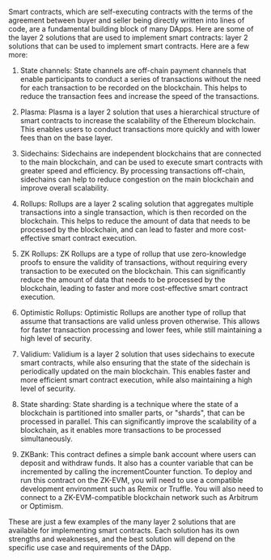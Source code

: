 Smart contracts, which are self-executing contracts with the terms of the agreement between buyer and seller being directly written into lines of code, are a fundamental building block of many DApps. Here are some of the layer 2 solutions that are used to implement smart contracts:
layer 2 solutions that can be used to implement smart contracts. Here are a few more:

1) State channels: State channels are off-chain payment channels that enable participants to conduct a series of transactions without the need for each transaction to be recorded on the blockchain. This helps to reduce the transaction fees and increase the speed of the transactions.

2) Plasma: Plasma is a layer 2 solution that uses a hierarchical structure of smart contracts to increase the scalability of the Ethereum blockchain. This enables users to conduct transactions more quickly and with lower fees than on the base layer.

3) Sidechains: Sidechains are independent blockchains that are connected to the main blockchain, and can be used to execute smart contracts with greater speed and efficiency. By processing transactions off-chain, sidechains can help to reduce congestion on the main blockchain and improve overall scalability.

4) Rollups: Rollups are a layer 2 scaling solution that aggregates multiple transactions into a single transaction, which is then recorded on the blockchain. This helps to reduce the amount of data that needs to be processed by the blockchain, and can lead to faster and more cost-effective smart contract execution.

5) ZK Rollups: ZK Rollups are a type of rollup that use zero-knowledge proofs to ensure the validity of transactions, without requiring every transaction to be executed on the blockchain. This can significantly reduce the amount of data that needs to be processed by the blockchain, leading to faster and more cost-effective smart contract execution.

6) Optimistic Rollups: Optimistic Rollups are another type of rollup that assume that transactions are valid unless proven otherwise. This allows for faster transaction processing and lower fees, while still maintaining a high level of security.

7) Validium: Validium is a layer 2 solution that uses sidechains to execute smart contracts, while also ensuring that the state of the sidechain is periodically updated on the main blockchain. This enables faster and more efficient smart contract execution, while also maintaining a high level of security.

8) State sharding: State sharding is a technique where the state of a blockchain is partitioned into smaller parts, or "shards", that can be processed in parallel. This can significantly improve the scalability of a blockchain, as it enables more transactions to be processed simultaneously.

9) ZKBank: This contract defines a simple bank account where users can deposit and withdraw funds. It also has a counter variable that can be incremented by  calling the incrementCounter function.
To deploy and run this contract on the ZK-EVM, you will need to use a compatible development environment such as Remix or Truffle. You will also need to connect to a ZK-EVM-compatible blockchain network such as Arbitrum or Optimism.

These are just a few examples of the many layer 2 solutions that are available for implementing smart contracts. Each solution has its own strengths and weaknesses, and the best solution will depend on the specific use case and requirements of the DApp.
